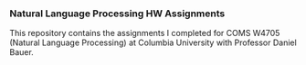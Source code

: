 ### Natural Language Processing HW Assignments
This repository contains the assignments I completed for COMS W4705 (Natural Language Processing) at Columbia University with Professor Daniel Bauer.
